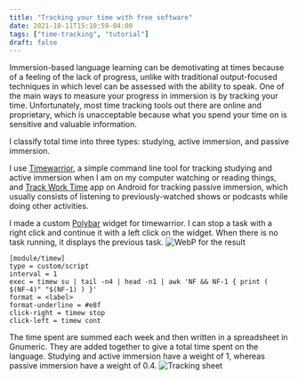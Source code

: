```yaml
---
title: "Tracking your time with free software"
date: 2021-10-11T15:10:59-04:00
tags: ["time-tracking", "tutorial"]
draft: false
---
```

Immersion-based language learning can be demotivating at times because of a
feeling of the lack of progress, unlike with traditional output-focused
techniques in which level can be assessed with the ability to speak. One of
the main ways to measure your progress in immersion is by tracking your time.
Unfortunately, most time tracking tools out there are online and proprietary,
which is unacceptable because what you spend your time on is sensitive and
valuable information.
<!--more-->
I classify total time into three types: studying, active immersion, and
passive immersion. 

I use [Timewarrior](https://timewarrior.net/), a simple command line tool for
tracking studying and active immersion when I am on my computer watching or
reading things, and 
[Track Work Time](https://f-droid.org/en/packages/org.zephyrsoft.trackworktime/) 
app on Android for tracking passive immersion, which usually consists of
listening to previously-watched shows or podcasts while doing other
activities.

I made a custom [Polybar](https://github.com/polybar/polybar) widget for
timewarrior. I can stop a task with a right click and continue it with a left
click on the widget. When there is no task running, it displays the previous
task.
![WebP for the result](/timew-widget.webp)
```
[module/timew]
type = custom/script
interval = 1
exec = timew su | tail -n4 | head -n1 | awk 'NF && NF-1 { print ( $(NF-4)" "$(NF-1) ) }'
format = <label>
format-underline = #e8f
click-right = timew stop
click-left = timew cont
```

The time spent are summed each week and then written in a spreadsheet in
Gnumeric. They are added together to give a total time spent on the language.
Studying and active immersion have a weight of 1, whereas passive immersion
have a weight of 0.4. 
![Tracking sheet](/tracking-sheet.png)

